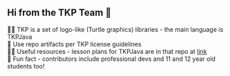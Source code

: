 ## Hi from the TKP Team 👋

🙋‍♀️ TKP is a set of logo-like (Turtle graphics) libraries - the main language is TKPJava  
🌈 Use repo artifacts per TKP license guidelines  
👩‍💻 Useful resources - lesson plans for TKPJava are in that repo at [link](https://github.com/TeachingKidsProgramming/TeachingKidsProgramming.Java/blob/codespaces/tkp-lesson-plans/course100.md)   
🍿 Fun fact - contributors include professional devs and 11 and 12 year old students too!  
